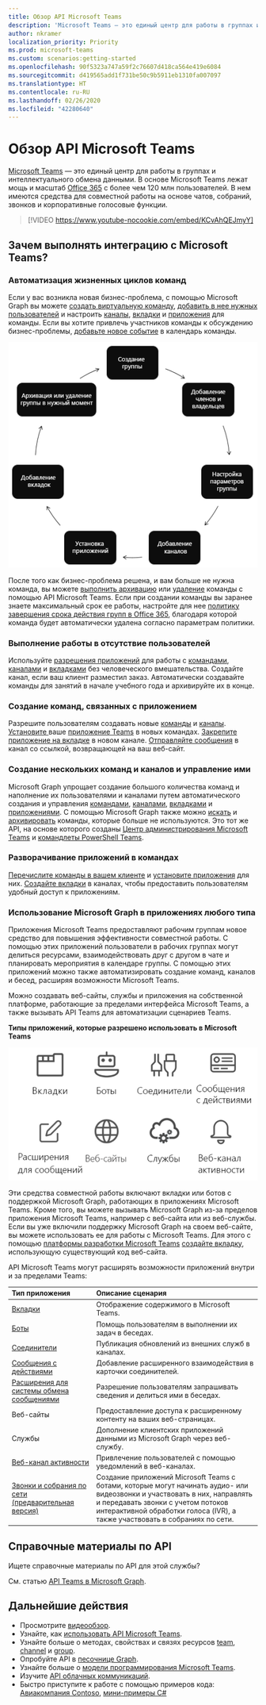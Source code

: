```yaml
---
title: Обзор API Microsoft Teams
description: 'Microsoft Teams — это единый центр для работы в группах и интеллектуального обмена данными. '
author: nkramer
localization_priority: Priority
ms.prod: microsoft-teams
ms.custom: scenarios:getting-started
ms.openlocfilehash: 90f5323a747a59f2c76607d418ca564e419e6084
ms.sourcegitcommit: d419565add1f731be50c9b5911eb1310fa007097
ms.translationtype: HT
ms.contentlocale: ru-RU
ms.lasthandoff: 02/26/2020
ms.locfileid: "42280640"
---
```

# <a name="microsoft-teams-api-overview"></a>Обзор API Microsoft Teams

[Microsoft Teams](https://products.office.com/microsoft-teams) — это единый центр для работы в группах и интеллектуального обмена данными. В основе Microsoft Teams лежат мощь и масштаб [Office 365](https://products.office.com/) с более чем 120 млн пользователей. В нем имеются средства для совместной работы на основе чатов, собраний, звонков и корпоративные голосовые функции.


> [!VIDEO https://www.youtube-nocookie.com/embed/KCvAhQEJmyY]


## <a name="why-integrate-with-microsoft-teams"></a>Зачем выполнять интеграцию с Microsoft Teams?

### <a name="automate-team-lifecycles"></a>Автоматизация жизненных циклов команд

Если у вас возникла новая бизнес-проблема, с помощью Microsoft Graph вы можете [создать виртуальную команду](/graph/api/team-put-teams?view=graph-rest-1.0), [добавить в нее нужных пользователей](/graph/api/group-post-members?view=graph-rest-1.0) и настроить [каналы](/graph/api/channel-post?view=graph-rest-1.0), [вкладки](/graph/api/teamstab-add?view=graph-rest-1.0) и [приложения](/graph/api/teamsappinstallation-add?view=graph-rest-1.0) для команды.
Если вы хотите привлечь участников команды к обсуждению бизнес-проблемы, [добавьте новое событие](/graph/api/group-post-events?view=graph-rest-1.0) в календарь команды.

![Автоматизируйте жизненные циклы команды путем создания команды, добавления участников и владельцев, настройки параметров команды, добавления каналов, установки приложений, добавления вкладок и архивирования или удаления команды в нужное время.](images/teams-lifecycle.png)

После того как бизнес-проблема решена, и вам больше не нужна команда, вы можете [выполнить архивацию](/graph/api/team-archive?view=graph-rest-1.0) или [удаление](/graph/api/group-delete?view=graph-rest-1.0) команды с помощью API Microsoft Teams. Если при создании команды вы заранее знаете максимальный срок ее работы, настройте для нее [политику завершения срока действия групп в Office 365](https://support.office.com/article/office-365-group-expiration-policy-8d253fe5-0e09-4b3c-8b5e-f48def064733?ui=en-US&rs=en-US&ad=US), благодаря которой команда будет автоматически удалена согласно параметрам политики.

### <a name="get-work-done-even-when-no-one-is-around"></a>Выполнение работы в отсутствие пользователей

Используйте [разрешения приложений](permissions-reference.md) для работы с [командами](/graph/api/resources/team?view=graph-rest-1.0), [каналами](/graph/api/resources/channel?view=graph-rest-1.0) и [вкладками](/graph/api/resources/teamstab?view=graph-rest-1.0) без человеческого вмешательства. Создайте канал, если ваш клиент разместил заказ.
Автоматически создавайте команды для занятий в начале учебного года и архивируйте их в конце.

### <a name="create-teams-linked-to-your-app"></a>Создание команд, связанных с приложением

Разрешите пользователям создавать новые [команды](/graph/api/resources/team?view=graph-rest-1.0) и [каналы](/graph/api/resources/channel?view=graph-rest-1.0). 
[Установите ](/graph/api/teamsappinstallation-add?view=graph-rest-1.0) ваше [приложение Teams](https://docs.microsoft.com/microsoftteams/platform/#pivot=home&panel=home-all) в новых командах. 
[Закрепите приложение на вкладке](/graph/api/teamstab-add?view=graph-rest-1.0) в новом канале. 
[Отправляйте сообщения](/graph/api/channel-post-messages?view=graph-rest-beta) в канал со ссылкой, возвращающей на ваш веб-сайт.

### <a name="create-and-manage-multiple-teams-and-channels"></a>Создание нескольких команд и каналов и управление ими

Microsoft Graph упрощает создание большого количества команд и наполнение их пользователями и каналами путем автоматического создания и управления [командами](/graph/api/resources/team?view=graph-rest-1.0), [каналами](/graph/api/resources/channel?view=graph-rest-1.0), [вкладками](/graph/api/resources/teamstab?view=graph-rest-1.0) и [приложениями](/graph/api/resources/teamsapp?view=graph-rest-1.0).
С помощью Microsoft Graph также можно [искать](teams-list-all-teams.md) и [архивировать](/graph/api/team-archive?view=graph-rest-1.0) команды, которые больше не используются. Это тот же API, на основе которого созданы [Центр администрирования Microsoft Teams](https://docs.microsoft.com/microsoftteams/enable-features-office-365) и [командлеты PowerShell Teams](https://docs.microsoft.com/microsoftteams/teams-powershell-overview).

### <a name="deploy-apps-to-teams"></a>Разворачивание приложений в командах

[Перечислите команды в вашем клиенте](teams-list-all-teams.md) и [установите приложения](/graph/api/teamsappinstallation-add?view=graph-rest-1.0) для них. 
[Создайте вкладки](/graph/api/teamstab-add?view=graph-rest-1.0) в каналах, чтобы предоставить пользователям удобный доступ к приложениям.

### <a name="use-microsoft-graph-in-any-kind-of-app"></a>Использование Microsoft Graph в приложениях любого типа

Приложения Microsoft Teams предоставляют рабочим группам новое средство для повышения эффективности совместной работы. С помощью этих приложений пользователи в рабочих группах могут делиться ресурсами, взаимодействовать друг с другом в чате и планировать мероприятия в календаре группы. С помощью этих приложений можно также автоматизировать создание команд, каналов и бесед, расширяя возможности Microsoft Teams.

Можно создавать веб-сайты, службы и приложения на собственной платформе, работающие за пределами интерфейса Microsoft Teams, а также вызывать API Teams для автоматизации сценариев Teams.

**Типы приложений, которые разрешено использовать в Microsoft Teams**

![Вызов API Microsoft Teams из вкладок, ботов, веб-сайтов и служб](images/teamsappendpoints.png)

Эти средства совместной работы включают вкладки или ботов с поддержкой Microsoft Graph, работающих в приложениях Microsoft Teams. Кроме того, вы можете вызывать Microsoft Graph из-за пределов приложения Microsoft Teams, например с веб-сайта или из веб-службы. Если вы уже включили поддержку Microsoft Graph на своем веб-сайте, вы можете использовать ее для работы с Microsoft Teams. Для этого с помощью [платформы разработки Microsoft Teams](https://docs.microsoft.com/microsoftteams/platform/#pivot=home&panel=home-all) [создайте вкладку](https://docs.microsoft.com/microsoftteams/platform/concepts/tabs/tabs-overview), использующую существующий код веб-сайта.

API Microsoft Teams могут расширять возможности приложений внутри и за пределами Teams:

|Тип приложения|Описание сценария|
|:-------|:-------------------|
| [Вкладки](https://docs.microsoft.com/microsoftteams/platform/concepts/tabs/tabs-overview) |Отображение содержимого в Microsoft Teams.|
| [Боты](https://docs.microsoft.com/microsoftteams/platform/concepts/bots/bots-overview) |Помощь пользователям в выполнении их задач в беседах.|
| [Соединители](https://docs.microsoft.com/microsoftteams/platform/concepts/connectors/connectors) |Публикация обновлений из внешних служб в каналах.|
| [Сообщения с действиями](https://docs.microsoft.com/microsoftteams/platform/concepts/cards/cards) |Добавление расширенного взаимодействия в карточки соединителей.|
| [Расширения для системы обмена сообщениями](https://docs.microsoft.com/microsoftteams/platform/concepts/messaging-extensions) |Разрешение пользователям запрашивать сведения и делиться ими в беседах.|
|Веб-сайты| Предоставление доступа к расширенному контенту на ваших веб-страницах.|
|Службы|Дополнение клиентских приложений данными из Microsoft Graph через веб-службу.|
| [Веб-канал активности](https://docs.microsoft.com/microsoftteams/platform/concepts/activity-feed)|Привлечение пользователей с помощью уведомлений в веб-каналах.|
| [Звонки и собрания по сети (предварительная версия)](https://docs.microsoft.com/graph/api/resources/communications-api-overview) |Создание приложений Microsoft Teams с ботами, которые могут начинать аудио- или видеозвонки и участвовать в них, направлять и передавать звонки с учетом потоков интерактивной обработки голоса (IVR), а также участвовать в собраниях по сети.|

## <a name="api-reference"></a>Справочные материалы по API

Ищете справочные материалы по API для этой службы?

См. статью [API Teams в Microsoft Graph](/graph/api/resources/teams-api-overview?view=graph-rest-1.0).

## <a name="next-steps"></a>Дальнейшие действия

- Просмотрите [видеообзор](https://aka.ms/teamsgraph/v1/video).
- Узнайте, как [использовать API Microsoft Teams](/graph/api/resources/teams-api-overview?view=graph-rest-1.0).
- Узнайте больше о методах, свойствах и связях ресурсов [team](/graph/api/resources/team?view=graph-rest-1.0), [channel](/graph/api/resources/channel?view=graph-rest-1.0) и [group](/graph/api/resources/group?view=graph-rest-1.0).
- Опробуйте API в [песочнице Graph](https://developer.microsoft.com/graph/graph-explorer).
- Узнайте больше о [модели программирования Microsoft Teams](https://docs.microsoft.com/microsoftteams/platform/concepts/concepts-overview).
- Изучите [API облачных коммуникаций](/graph/api/resources/communications-api-overview?view=graph-rest-beta).
- Быстро приступите к работе с помощью примеров кода: [Авиакомпания Contoso](https://github.com/microsoftgraph/contoso-airlines-teams-sample), [мини-примеры C#](https://github.com/microsoftgraph/csharp-teams-sample-graph)
